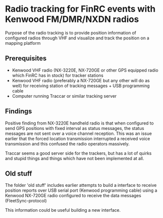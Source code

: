 # Radio tracking for FinRC events with Kenwood FM/DMR/NXDN radios
Purpose of the radio tracking is to provide position information of configured radios through VHF and visualize and track the position on a mapping platform

## Prerequisites
* Kenwood VHF radio (NX-3220E, NX-720GE or other GPS equipped radio which FinRC has in stock) for tracker stations
* Kenwood VHF radio (preferably a NX-720GE but any other will do as well) for receiving station of tracking messages + USB programming cable
* Computer running Traccar or similar tracking server

## Findings
Positive finding from NX-3220E handheld radio is that when configured to send GPS positions with fixed interval as status messages, the status messages are not sent over a voice channel reception. This was an issue earlier that the forced location transmission interrupted a received voice transmission and this confused the radio operators massively.

Traccar seems a good server side for the trackers, but has a lot of quirks and stupid things and things which have not been implemented at all.

## Old stuff
The folder 'old stuff' includes earlier attempts to build a interface to receive position reports over USB serial port (Kenwood programming cable) using a Kenwood NX-720GE radio configured to receive the data messages (FleetSync-protocol)

This information could be useful building a new interface.
